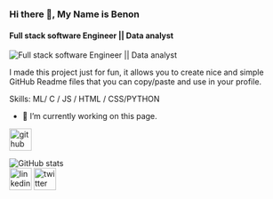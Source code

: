 ### Hi there 👋, My Name is Benon
#### Full stack software Engineer || Data analyst
![Full stack software Engineer || Data analyst](https://arturssmirnovs.github.io/github-profile-readme-generator/images/banner.png)

I made this project just for fun, it allows you to create nice and simple GitHub Readme files that you can copy/paste and use in your profile.

Skills: ML/ C / JS / HTML / CSS/PYTHON

- 🔭 I’m currently working on this page. 


[<img src='https://cdn.jsdelivr.net/npm/simple-icons@3.0.1/icons/github.svg' alt='github' height='40'>](https://github.com/Benonking)  

![GitHub stats](https://github-readme-stats.vercel.app/api?username=Benonking&show_icons=true)  
[<img src='https://cdn.jsdelivr.net/npm/simple-icons@3.0.1/icons/linkedin.svg' alt='linkedin' height='40'>](https://www.linkedin.com/in/www.linkedin.com/in/masereka-benon-147809144/)  [<img src='https://cdn.jsdelivr.net/npm/simple-icons@3.0.1/icons/twitter.svg' alt='twitter' height='40'>](https://twitter.com/@benonking)  

